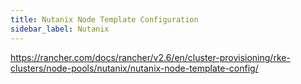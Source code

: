 ```yaml
---
title: Nutanix Node Template Configuration
sidebar_label: Nutanix
---
```


https://rancher.com/docs/rancher/v2.6/en/cluster-provisioning/rke-clusters/node-pools/nutanix/nutanix-node-template-config/